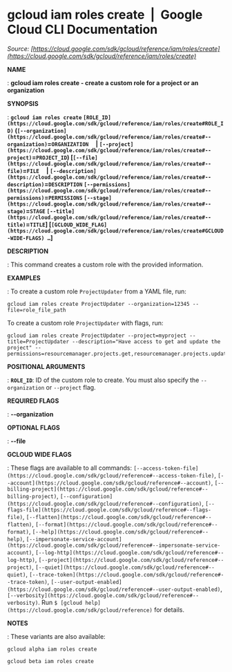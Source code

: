 # gcloud iam roles create  |  Google Cloud CLI Documentation

*Source: [https://cloud.google.com/sdk/gcloud/reference/iam/roles/create](https://cloud.google.com/sdk/gcloud/reference/iam/roles/create)*

**NAME**

: **gcloud iam roles create - create a custom role for a project or an organization**

**SYNOPSIS**

: **`gcloud iam roles create` `[ROLE_ID](https://cloud.google.com/sdk/gcloud/reference/iam/roles/create#ROLE_ID)` (`[--organization](https://cloud.google.com/sdk/gcloud/reference/iam/roles/create#--organization)`=`ORGANIZATION`     | `[--project](https://cloud.google.com/sdk/gcloud/reference/iam/roles/create#--project)`=`PROJECT_ID`) [`[--file](https://cloud.google.com/sdk/gcloud/reference/iam/roles/create#--file)`=`FILE`     | `[--description](https://cloud.google.com/sdk/gcloud/reference/iam/roles/create#--description)`=`DESCRIPTION` `[--permissions](https://cloud.google.com/sdk/gcloud/reference/iam/roles/create#--permissions)`=`PERMISSIONS` `[--stage](https://cloud.google.com/sdk/gcloud/reference/iam/roles/create#--stage)`=`STAGE` `[--title](https://cloud.google.com/sdk/gcloud/reference/iam/roles/create#--title)`=`TITLE`] [`[GCLOUD_WIDE_FLAG](https://cloud.google.com/sdk/gcloud/reference/iam/roles/create#GCLOUD-WIDE-FLAGS) …`]**

**DESCRIPTION**

: This command creates a custom role with the provided information.

**EXAMPLES**

: To create a custom role ``ProjectUpdater`` from
a YAML file, run:

```
gcloud iam roles create ProjectUpdater --organization=12345 --file=role_file_path
```

To create a custom role ``ProjectUpdater`` with
flags, run:

```
gcloud iam roles create ProjectUpdater --project=myproject --title=ProjectUpdater --description="Have access to get and update the project" --permissions=resourcemanager.projects.get,resourcemanager.projects.update
```

**POSITIONAL ARGUMENTS**

: **`ROLE_ID`**:
ID of the custom role to create. You must also specify the
`--organization` or `--project` flag.

**REQUIRED FLAGS**

: **--organization**

**OPTIONAL FLAGS**

: **--file**

**GCLOUD WIDE FLAGS**

: These flags are available to all commands: `[--access-token-file](https://cloud.google.com/sdk/gcloud/reference#--access-token-file)`,
`[--account](https://cloud.google.com/sdk/gcloud/reference#--account)`, `[--billing-project](https://cloud.google.com/sdk/gcloud/reference#--billing-project)`,
`[--configuration](https://cloud.google.com/sdk/gcloud/reference#--configuration)`,
`[--flags-file](https://cloud.google.com/sdk/gcloud/reference#--flags-file)`,
`[--flatten](https://cloud.google.com/sdk/gcloud/reference#--flatten)`, `[--format](https://cloud.google.com/sdk/gcloud/reference#--format)`, `[--help](https://cloud.google.com/sdk/gcloud/reference#--help)`, `[--impersonate-service-account](https://cloud.google.com/sdk/gcloud/reference#--impersonate-service-account)`,
`[--log-http](https://cloud.google.com/sdk/gcloud/reference#--log-http)`,
`[--project](https://cloud.google.com/sdk/gcloud/reference#--project)`, `[--quiet](https://cloud.google.com/sdk/gcloud/reference#--quiet)`, `[--trace-token](https://cloud.google.com/sdk/gcloud/reference#--trace-token)`, `[--user-output-enabled](https://cloud.google.com/sdk/gcloud/reference#--user-output-enabled)`,
`[--verbosity](https://cloud.google.com/sdk/gcloud/reference#--verbosity)`.
Run `$ [gcloud help](https://cloud.google.com/sdk/gcloud/reference)` for details.

**NOTES**

: These variants are also available:

```
gcloud alpha iam roles create
```

```
gcloud beta iam roles create
```